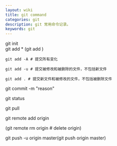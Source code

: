 ```yaml
---
layout: wiki
title: git command
categories: git
description: git 常用命令记录。
keywords: git
---
```


git init  
git add * (git add <filename>)  

	git add -A # 提交所有变化  

	git add -u # 提交被修改和被删除的文件，不包括新文件  

	git add . # 提交新文件和被修改的文件，不包括被删除文件  


git commit -m "reason"    

git status     

git pull    

git remote add origin <repository link>    

(git remote rm origin # delete origin)    

git push -u origin master(git push origin master)    




